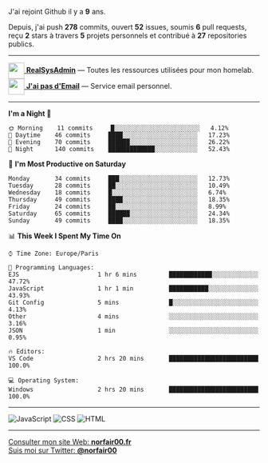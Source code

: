 J'ai rejoint Github il y a **9** ans.

Depuis, j'ai push **278** commits, ouvert **52** issues, soumis **6** pull requests, reçu **2** stars à travers **5** projets personnels et contribué à **27** repositories publics.

---

[<img src="https://avatars2.githubusercontent.com/u/64165263?s=96&v=4" width="32" height="32" align="center"> **RealSysAdmin**](https://github.com/realsysadmin-icu) — Toutes les ressources utilisées pour mon homelab.  
[<img src="https://avatars1.githubusercontent.com/u/65110091?s=96&v=4" width="32" height="32" align="center"> **J'ai pas d'Email**](https://github.com/jaipasdemail) — Service email personnel.  

---

<!--START_SECTION:waka-->
**I'm a Night 🦉** 

```text
🌞 Morning    11 commits     █░░░░░░░░░░░░░░░░░░░░░░░░   4.12% 
🌆 Daytime    46 commits     ████░░░░░░░░░░░░░░░░░░░░░   17.23% 
🌃 Evening    70 commits     ██████░░░░░░░░░░░░░░░░░░░   26.22% 
🌙 Night      140 commits    █████████████░░░░░░░░░░░░   52.43%

```
📅 **I'm Most Productive on Saturday** 

```text
Monday       34 commits     ███░░░░░░░░░░░░░░░░░░░░░░   12.73% 
Tuesday      28 commits     ██░░░░░░░░░░░░░░░░░░░░░░░   10.49% 
Wednesday    18 commits     █░░░░░░░░░░░░░░░░░░░░░░░░   6.74% 
Thursday     49 commits     ████░░░░░░░░░░░░░░░░░░░░░   18.35% 
Friday       24 commits     ██░░░░░░░░░░░░░░░░░░░░░░░   8.99% 
Saturday     65 commits     ██████░░░░░░░░░░░░░░░░░░░   24.34% 
Sunday       49 commits     ████░░░░░░░░░░░░░░░░░░░░░   18.35%

```


📊 **This Week I Spent My Time On** 

```text
⌚︎ Time Zone: Europe/Paris

💬 Programming Languages: 
EJS                      1 hr 6 mins         ████████████░░░░░░░░░░░░░   47.72% 
JavaScript               1 hr 1 min          ███████████░░░░░░░░░░░░░░   43.93% 
Git Config               5 mins              █░░░░░░░░░░░░░░░░░░░░░░░░   4.13% 
Other                    4 mins              ░░░░░░░░░░░░░░░░░░░░░░░░░   3.16% 
JSON                     1 min               ░░░░░░░░░░░░░░░░░░░░░░░░░   0.95%

🔥 Editors: 
VS Code                  2 hrs 20 mins       █████████████████████████   100.0%

💻 Operating System: 
Windows                  2 hrs 20 mins       █████████████████████████   100.0%

```


<!--END_SECTION:waka-->

---

![JavaScript](https://img.shields.io/static/v1?style=for-the-badge&label=JavaScript&color=555&labelColor=%23f1e05a&message=67.7%25)
![CSS](https://img.shields.io/static/v1?style=for-the-badge&label=CSS&color=555&labelColor=%23563d7c&message=18.8%25)
![HTML](https://img.shields.io/static/v1?style=for-the-badge&label=HTML&color=555&labelColor=%23e34c26&message=13.4%25)

---

[Consulter mon site Web: **norfair00.fr**](https://norfair00.fr/)  
[Suis moi sur Twitter: **@norfair00**](https://twitter.com/norfair00)
